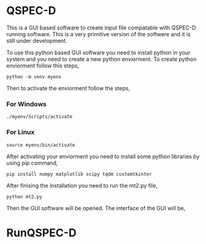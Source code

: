 # QSPEC-D

This is a GUI based software to create input file compatable with QSPEC-D running software. This is a very primitive version of 
the softwere and it is still under development. 

To use this python based GUI software you need to install python in your system and you need to create a new python enviorment. 
To create python enviorment follow this steps,<br>

    python -m venv myenv
Then to activate the enviorment follow the steps,
  ### For Windows
    ./myenv/Scripts/activate
  ### For Linux
    source myenv/bin/activate
    
After activating your enviorment you need to install some python libraries by using pip command,

    pip install numpy matplotlib scipy tqdm customtkinter
    
After finising the installation you need to run the mt2.py file,

    python mt2.py
    
Then the GUI software will be opened. The interface of the GUI will be, 
  



# RunQSPEC-D
